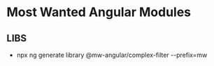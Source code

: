 # Most Wanted Angular Modules

## LIBS
- npx ng generate library @mw-angular/complex-filter --prefix=mw
